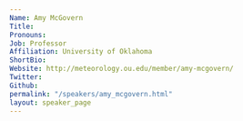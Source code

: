 ```yaml
---
Name: Amy McGovern
Title: 
Pronouns: 
Job: Professor
Affiliation: University of Oklahoma
ShortBio: 
Website: http://meteorology.ou.edu/member/amy-mcgovern/
Twitter: 
Github: 
permalink: "/speakers/amy_mcgovern.html"
layout: speaker_page
---
```


